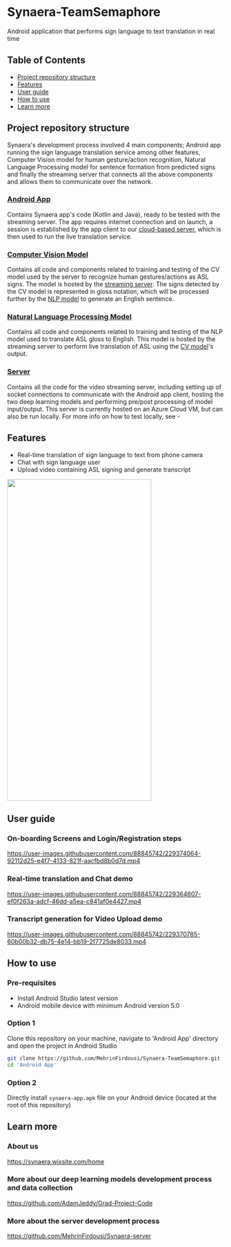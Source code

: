 # Synaera-TeamSemaphore

Android application that performs sign language to text translation in real time

## Table of Contents <!-- omit in toc -->
- [Project repository structure](#project-repository-structure)
- [Features](#features)
- [User guide](#user-guide)
- [How to use](#how-to-use)
- [Learn more](#learn-more)


## Project repository structure 

Synaera's development process involved 4 main components; Android app running the sign language translation service among other features, Computer Vision model for human gesture/action recognition, Natural Language Processing model for sentence formation from predicted signs and finally the streaming server that connects all the above components and allows them to communicate over the network. 

### [Android App](https://github.com/MehrinFirdousi/Synaera-TeamSemaphore/tree/main/Android%20App)
Contains Synaera app's code (Kotlin and Java), ready to be tested with the streaming server. The app requires internet connection and on launch, a session is established by the app client to our [cloud-based server](#server), which is then used to run the live translation service.

### [Computer Vision Model](https://github.com/MehrinFirdousi/Synaera-TeamSemaphore/tree/main/Computer%20Vision%20Model)
Contains all code and components related to training and testing of the CV model used by the server to recognize human gestures/actions as ASL signs. The model is hosted by the [streaming server](#server). The signs detected by the CV model is represented in gloss notation, which will be processed further by the [NLP model](#natural-language-processing-model) to generate an English sentence.

### [Natural Language Processing Model](https://github.com/MehrinFirdousi/Synaera-TeamSemaphore/tree/main/NLP%20Model)
Contains all code and components related to training and testing of the NLP model used to translate ASL gloss to English. This model is hosted by the streaming server to perform live translation of ASL using the [CV model](#computer-vision-model)'s output.

### [Server](https://github.com/MehrinFirdousi/Synaera-TeamSemaphore/blob/main/Server)
Contains all the code for the video streaming server, including setting up of socket connections to communicate with the Android app client, hosting the two deep learning models and performing pre/post processing of model input/output. This server is currently hosted on an Azure Cloud VM, but can also be run locally. For more info on how to test locally, see - 


## Features

* Real-time translation of sign language to text from phone camera
* Chat with sign language user 
* Upload video containing ASL signing and generate transcript

<img src="https://user-images.githubusercontent.com/88845742/229358780-b0ea867d-41a8-4d98-a03b-086c4d21f94f.jpg" width="334" height="744" />

## User guide 
### On-boarding Screens and Login/Registration steps


https://user-images.githubusercontent.com/88845742/229374064-92112d25-e4f7-4133-821f-aacfbd8b0d7d.mp4



### Real-time translation and Chat demo


https://user-images.githubusercontent.com/88845742/229364607-ef0f263a-adcf-46dd-a5ea-c841af0e4427.mp4

### Transcript generation for Video Upload demo


https://user-images.githubusercontent.com/88845742/229370785-60b00b32-db75-4e14-bb19-2f7725de8033.mp4


## How to use 

### Pre-requisites
* Install Android Studio latest version 
* Android mobile device with minimum Android version 5.0

### Option 1
Clone this repository on your machine, navigate to 'Android App' directory and open the project in Android Studio

```bash
git clone https://github.com/MehrinFirdousi/Synaera-TeamSemaphore.git
cd 'Android App'
```

### Option 2
Directly install `synaera-app.apk` file on your Android device (located at the root of this repository)

## Learn more

### About us
https://synaera.wixsite.com/home

### More about our deep learning models development process and data collection
https://github.com/AdamJeddy/Grad-Project-Code

### More about the server development process 
https://github.com/MehrinFirdousi/Synaera-server
